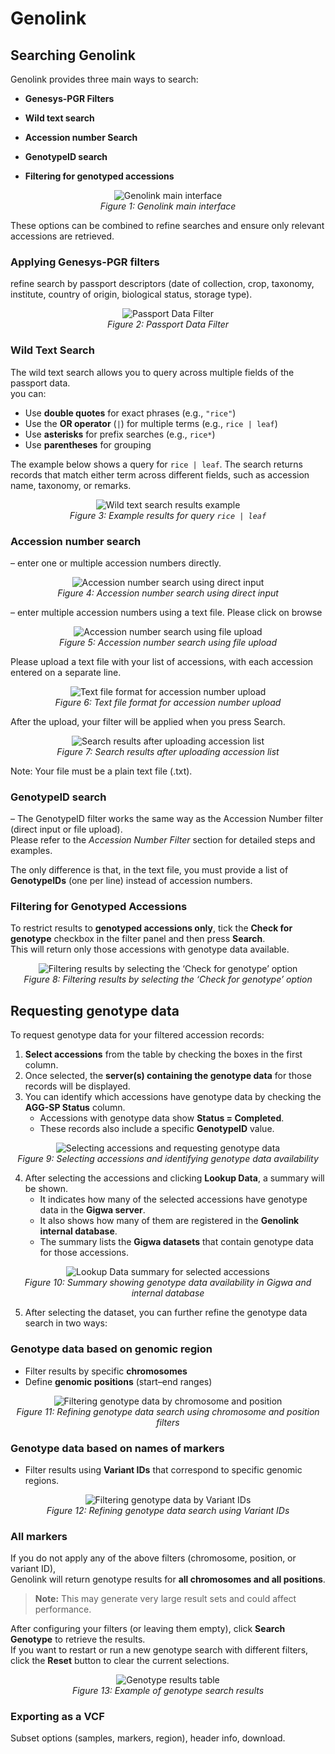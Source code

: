 # Genolink

## Searching Genolink

Genolink provides three main ways to search:

- **Genesys-PGR Filters**
  
- **Wild text search** 

- **Accession number Search**

- **GenotypeID search**

- **Filtering for genotyped accessions**

<p align="center">
  <img src="./images/img1.PNG" alt="Genolink main interface">
  <br>
  <em>Figure 1: Genolink main interface</em>
</p>

These options can be combined to refine searches and ensure only relevant accessions are retrieved.

### Applying Genesys-PGR filters
refine search by passport descriptors (date of collection, crop, taxonomy, institute, country of origin, biological status, storage type).

<p align="center">
  <img src="./images/img2.PNG" alt="Passport Data Filter">
  <br>
  <em>Figure 2: Passport Data Filter</em>
</p>

### Wild Text Search
The wild text search allows you to query across multiple fields of the passport data.  
you can:  
- Use **double quotes** for exact phrases (e.g., `"rice"`)  
- Use the **OR operator** (`|`) for multiple terms (e.g., `rice | leaf`)  
- Use **asterisks** for prefix searches (e.g., `rice*`)  
- Use **parentheses** for grouping  

The example below shows a query for `rice | leaf`. The search returns records that match either term across different fields, such as accession name, taxonomy, or remarks.  

<p align="center">
  <img src="./images/img8.PNG" alt="Wild text search results example">
  <br>
  <em>Figure 3: Example results for query <code>rice | leaf</code></em>
</p>

### Accession number search
– enter one or multiple accession numbers directly.

<p align="center">
  <img src="./images/img3.PNG" alt="Accession number search using direct input">
  <br>
  <em>Figure 4: Accession number search using direct input</em>
</p>

– enter multiple accession numbers using a text file.
Please click on browse

<p align="center">
  <img src="./images/img4.PNG" alt="Accession number search using file upload">
  <br>
  <em>Figure 5: Accession number search using file upload</em>
</p>

Please upload a text file with your list of accessions, with each accession entered on a separate line.

<p align="center">
  <img src="./images/img5.PNG" alt="Text file format for accession number upload">
  <br>
  <em>Figure 6: Text file format for accession number upload</em>
</p>

After the upload, your filter will be applied when you press Search.

<p align="center">
  <img src="./images/img6.PNG" alt="Search results after uploading accession list">
  <br>
  <em>Figure 7: Search results after uploading accession list</em>
</p>

Note: Your file must be a plain text file (.txt).

### GenotypeID search
– The GenotypeID filter works the same way as the Accession Number filter (direct input or file upload).  
Please refer to the *Accession Number Filter* section for detailed steps and examples.  

The only difference is that, in the text file, you must provide a list of **GenotypeIDs** (one per line) instead of accession numbers.

### Filtering for Genotyped Accessions
To restrict results to **genotyped accessions only**, tick the **Check for genotype** checkbox in the filter panel and then press **Search**.  
This will return only those accessions with genotype data available.

<p align="center">
  <img src="./images/img9.PNG" alt="Filtering results by selecting the ‘Check for genotype’ option">
  <br>
  <em>Figure 8: Filtering results by selecting the ‘Check for genotype’ option</em>
</p>

## Requesting genotype data
To request genotype data for your filtered accession records:

1. **Select accessions** from the table by checking the boxes in the first column.  
2. Once selected, the **server(s) containing the genotype data** for those records will be displayed.  
3. You can identify which accessions have genotype data by checking the **AGG-SP Status** column.  
   - Accessions with genotype data show **Status = Completed**.  
   - These records also include a specific **GenotypeID** value.

<p align="center">
  <img src="./images/img7.PNG" alt="Selecting accessions and requesting genotype data">
  <br>
  <em>Figure 9: Selecting accessions and identifying genotype data availability</em>
</p>

4. After selecting the accessions and clicking **Lookup Data**, a summary will be shown.  
   - It indicates how many of the selected accessions have genotype data in the **Gigwa server**.  
   - It also shows how many of them are registered in the **Genolink internal database**.  
   - The summary lists the **Gigwa datasets** that contain genotype data for those accessions.  

<p align="center">
  <img src="./images/img10.PNG" alt="Lookup Data summary for selected accessions">
  <br>
  <em>Figure 10: Summary showing genotype data availability in Gigwa and internal database</em>
</p>

5. After selecting the dataset, you can further refine the genotype data search in two ways:

### Genotype data based on genomic region
- Filter results by specific **chromosomes**  
- Define **genomic positions** (start–end ranges)  

<p align="center">
  <img src="./images/img11.PNG" alt="Filtering genotype data by chromosome and position">
  <br>
  <em>Figure 11: Refining genotype data search using chromosome and position filters</em>
</p>

### Genotype data based on names of markers
- Filter results using **Variant IDs** that correspond to specific genomic regions.  

<p align="center">
  <img src="./images/img12.PNG" alt="Filtering genotype data by Variant IDs">
  <br>
  <em>Figure 12: Refining genotype data search using Variant IDs</em>
</p>

### All markers
If you do not apply any of the above filters (chromosome, position, or variant ID),  
Genolink will return genotype results for **all chromosomes and all positions**.  

> **Note:** This may generate very large result sets and could affect performance.  

After configuring your filters (or leaving them empty), click **Search Genotype** to retrieve the results.  
If you want to restart or run a new genotype search with different filters, click the **Reset** button to clear the current selections.

<p align="center">
  <img src="./images/img13.PNG" alt="Genotype results table">
  <br>
  <em>Figure 13: Example of genotype search results</em>
</p>

### Exporting as a VCF
Subset options (samples, markers, region), header info, download.
